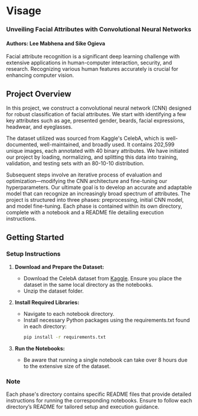 # Visage
### Unveiling Facial Attributes with Convolutional Neural Networks
#### Authors: Lee Mabhena and Sike Ogieva

Facial attribute recognition is a significant deep learning challenge with extensive applications in human-computer interaction, security, and research. Recognizing various human features accurately is crucial for enhancing computer vision.

## Project Overview

In this project, we construct a convolutional neural network (CNN) designed for robust classification of facial attributes. We start with identifying a few key attributes such as age, presented gender, beards, facial expressions, headwear, and eyeglasses.

The dataset utilized was sourced from Kaggle's CelebA, which is well-documented, well-maintained, and broadly used. It contains 202,599 unique images, each annotated with 40 binary attributes. We have initiated our project by loading, normalizing, and splitting this data into training, validation, and testing sets with an 80-10-10 distribution.

Subsequent steps involve an iterative process of evaluation and optimization—modifying the CNN architecture and fine-tuning our hyperparameters. Our ultimate goal is to develop an accurate and adaptable model that can recognize an increasingly broad spectrum of attributes. The project is structured into three phases: preprocessing, initial CNN model, and model fine-tuning. Each phase is contained within its own directory, complete with a notebook and a README file detailing execution instructions.

## Getting Started

### Setup Instructions

1. **Download and Prepare the Dataset:**

   - Download the CelebA dataset from [Kaggle](https://www.kaggle.com/datasets/jessicali9530/celeba-dataset/data). Ensure you place the dataset in the same local directory as the notebooks.
   - Unzip the dataset folder.

2. **Install Required Libraries:**

   - Navigate to each notebook directory.
   - Install necessary Python packages using the requirements.txt found in each directory:
     ```bash
     pip install -r requirements.txt
     ```

3. **Run the Notebooks:**
   - Be aware that running a single notebook can take over 8 hours due to the extensive size of the dataset.

### Note

Each phase's directory contains specific README files that provide detailed instructions for running the corresponding notebooks. Ensure to follow each directory’s README for tailored setup and execution guidance.
